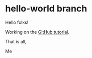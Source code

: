 # hello-world branch
Hello folks!

Working on the [GitHub tutorial](https://guides.github.com/activities/hello-world/).

That is all,

Me
